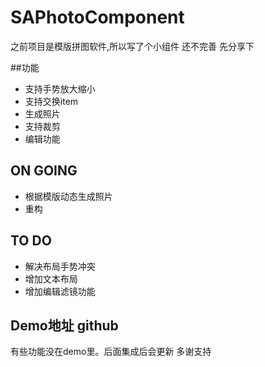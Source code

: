 # SAPhotoComponent
之前项目是模版拼图软件,所以写了个小组件 还不完善 先分享下

##功能

- 支持手势放大缩小
- 支持交换item
- 生成照片
- 支持裁剪
- 编辑功能

## ON GOING
- 根据模版动态生成照片
- 重构

## TO DO
- 解决布局手势冲突
- 增加文本布局
- 增加编辑滤镜功能
## Demo地址 github
有些功能没在demo里。后面集成后会更新
多谢支持



